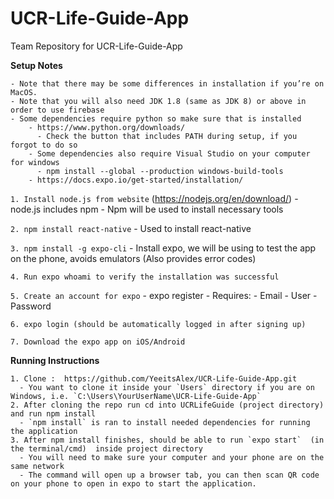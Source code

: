 # UCR-Life-Guide-App
Team Repository for UCR-Life-Guide-App


  **Setup Notes**
```
- Note that there may be some differences in installation if you’re on MacOS. 
- Note that you will also need JDK 1.8 (same as JDK 8) or above in order to use firebase 
- Some dependencies require python so make sure that is installed 
    - https://www.python.org/downloads/
      - Check the button that includes PATH during setup, if you forgot to do so
    - Some dependencies also require Visual Studio on your computer for windows 
      - npm install --global --production windows-build-tools
    - https://docs.expo.io/get-started/installation/
```
`1. Install node.js from website`  (https://nodejs.org/en/download/)
    - node.js includes npm
    - Npm will be used to install necessary tools
 
`2. npm install react-native`
    - Used to install react-native
  
`3. npm install -g expo-cli`
    - Install expo, we will be using to test the app on the phone, avoids emulators (Also provides error codes)
 
`4. Run expo whoami to verify the installation was successful`

`5. Create an account for expo`
    - expo register 
      - Requires:
        - Email
        - User
        - Password

`6. expo login (should be automatically logged in after signing up)`

`7. Download the expo app on iOS/Android`


**Running Instructions**
```
1. Clone :  https://github.com/YeeitsAlex/UCR-Life-Guide-App.git
  - You want to clone it inside your `Users` directory if you are on Windows, i.e. `C:\Users\YourUserName\UCR-Life-Guide-App`
2. After cloning the repo run cd into UCRLifeGuide (project directory) and run npm install
  - `npm install` is ran to install needed dependencies for running the application
3. After npm install finishes, should be able to run `expo start`  (in the terminal/cmd)  inside project directory
  - You will need to make sure your computer and your phone are on the same network 
  - The command will open up a browser tab, you can then scan QR code on your phone to open in expo to start the application.
```
